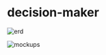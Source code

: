 # decision-maker

![erd](http://adriandgr.github.io/decision-maker/img/ERD.gif)


![mockups](http://adriandgr.github.io/decision-maker/img/mockups-spread.jpg)

